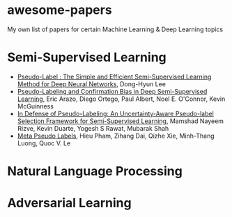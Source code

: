 # awesome-papers
My own list of papers for certain Machine Learning &amp; Deep Learning topics


# Semi-Supervised Learning


- [Pseudo-Label : The Simple and Efficient Semi-Supervised Learning Method for Deep Neural Networks](https://www.researchgate.net/publication/280581078_Pseudo-Label_The_Simple_and_Efficient_Semi-Supervised_Learning_Method_for_Deep_Neural_Networks), Dong-Hyun Lee
- [Pseudo-Labeling and Confirmation Bias in Deep Semi-Supervised Learning](https://arxiv.org/abs/1908.02983), Eric Arazo, Diego Ortego, Paul Albert, Noel E. O'Connor, Kevin McGuinness
- [In Defense of Pseudo-Labeling: An Uncertainty-Aware Pseudo-label Selection Framework for Semi-Supervised Learning](https://arxiv.org/abs/2101.06329), Mamshad Nayeem Rizve, Kevin Duarte, Yogesh S Rawat, Mubarak Shah
- [Meta Pseudo Labels](https://arxiv.org/abs/2003.10580), Hieu Pham, Zihang Dai, Qizhe Xie, Minh-Thang Luong, Quoc V. Le

# Natural Language Processing

# Adversarial Learning
